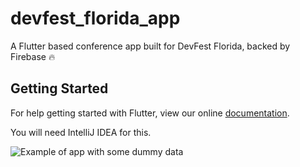 # devfest_florida_app

A Flutter based conference app built for DevFest Florida, backed by Firebase 🔥

## Getting Started

For help getting started with Flutter, view our online
[documentation](http://flutter.io/).

You will need IntelliJ IDEA for this.

![Example of app with some dummy data](../devfestflorida-flutter.gif "Example")
